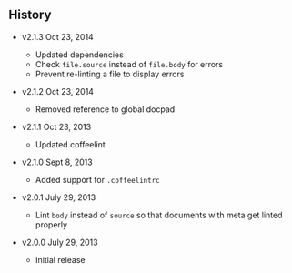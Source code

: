 ## History

- v2.1.3 Oct 23, 2014
  - Updated dependencies
  - Check `file.source` instead of `file.body` for errors
  - Prevent re-linting a file to display errors

- v2.1.2 Oct 23, 2014
  - Removed reference to global docpad

- v2.1.1 Oct 23, 2013
  - Updated coffeelint

- v2.1.0 Sept 8, 2013
  - Added support for `.coffeelintrc`

- v2.0.1 July 29, 2013
  - Lint `body` instead of `source` so that documents with meta get linted properly

- v2.0.0 July 29, 2013
  - Initial release
